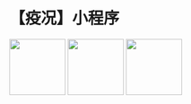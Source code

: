 # 【疫况】小程序


<img src="https://files.webhunt.cn/ali.jpg" width="100" height="100"/>
<img src="https://files.webhunt.cn/wechat.jpg" width="100" height="100"/>
<img src="https://files.webhunt.cn/qq.jpg" width="100" height="100"/>

